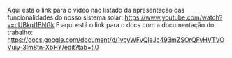 Aqui está o link para o video não listado da apresentação das funcionalidades do nosso sistema solar: https://www.youtube.com/watch?v=cUBkqI1BNGk
E aqui está o link para o docs com a documentação do trabalho: https://docs.google.com/document/d/1vcyWFvQleJc493mZSOrQFvHVTVOVuiy-3Im8tn-XbHY/edit?tab=t.0
